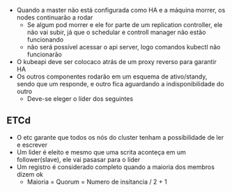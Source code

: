 - Quando a master não está configurada como HA e a máquina morrer, os nodes continuarão a rodar
	- Se algum pod morrer e ele for parte de um replication controller, ele não vai subir, já que o schedular e controll manager não estão funcionando
	- não será possível acessar o api server, logo comandos kubectl não funcionarão
- O kubeapi deve ser colocaco atrás de um proxy reverso para garantir HA
- Os outros componentes rodarão em um esquema de ativo/standy, sendo que um responde, e outro fica aguardando a indisponibilidade do outro
	- Deve-se eleger o líder dos seguintes

## ETCd
- O etc garante que todos os nós do cluster tenham a possibilidade de ler e escrever
- Um lider é eleito e mesmo que uma scrita aconteça em um follower(slave), ele vai pasasar para o lider
- Um registro é considerado completo quando a maioria dos membros dizem ok
	- Maioria = Quorum = Numero de insitancia / 2 + 1